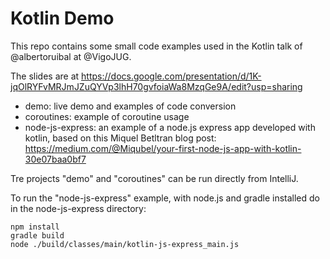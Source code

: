 Kotlin Demo
===========

This repo contains some small code examples used in the Kotlin talk of @albertoruibal at @VigoJUG.

The slides are at https://docs.google.com/presentation/d/1K-jqOlRYFvMRJmJZuQYVp3lhH70gvfoiaWa8MzqGe9A/edit?usp=sharing

* demo: live demo and examples of code conversion
* coroutines: example of coroutine usage
* node-js-express: an example of a node.js express app developed with kotlin, based on this Miquel Betltran blog post: https://medium.com/@Miqubel/your-first-node-js-app-with-kotlin-30e07baa0bf7

Tre projects "demo" and "coroutines" can be run directly from IntelliJ.

To run the "node-js-express" example, with node.js and gradle installed do in the node-js-express directory:
```
npm install
gradle build
node ./build/classes/main/kotlin-js-express_main.js
```
